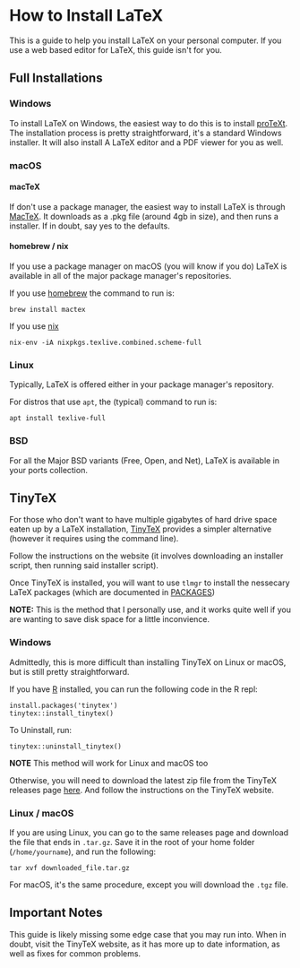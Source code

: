 # How to Install LaTeX

This is a guide to help you install LaTeX on your personal computer. If you
use a web based editor for LaTeX, this guide isn't for you.

## Full Installations

### Windows

To install LaTeX on Windows, the easiest way to do this is to install [proTeXt](https://tug.org/protext/).
The installation process is pretty straightforward, it's a standard Windows
installer. It will also install A LaTeX editor and a PDF viewer for you as well.

### macOS

#### macTeX

If don't use a package manager, the easiest way to install LaTeX is through [MacTeX](https://www.tug.org/mactex/).
It downloads as a .pkg file (around 4gb in size), and then runs a installer.
If in doubt, say yes to the defaults.

#### homebrew / nix

If you use a package manager on macOS (you will know if you do) LaTeX is
available in all of the major package manager's repositories.

If you use [homebrew](https://brew.sh/) the command to run is:

`brew install mactex`

If you use [nix](https://nixos.org/download.html)

`nix-env -iA nixpkgs.texlive.combined.scheme-full`

### Linux

Typically, LaTeX is offered either in your package manager's repository.

For distros that use `apt`, the (typical) command to run is:

`apt install texlive-full`

### BSD

For all the Major BSD variants (Free, Open, and Net), LaTeX is available in your
ports collection.

## TinyTeX

For those who don't want to have multiple gigabytes of hard drive space eaten up
by a LaTeX installation, [TinyTeX](https://yihui.org/tinytex/) provides a simpler alternative (however it requires using the command line).

Follow the instructions on the website (it involves downloading an installer script,
then running said installer script).

Once TinyTeX is installed, you will want to use `tlmgr` to install the nessecary LaTeX
packages (which are documented in [PACKAGES](./PACKAGES.md))

**NOTE:** This is the method that I personally use, and it works quite well if you are
wanting to save disk space for a little inconvience.

### Windows

Admittedly, this is more difficult than installing TinyTeX on Linux or macOS, but is still
pretty straightforward.

If you have [R](https://www.r-project.org/) installed, you can run the following code in the R repl:

```
install.packages('tinytex')
tinytex::install_tinytex()
```

To Uninstall, run:

```
tinytex::uninstall_tinytex()
```

**NOTE** This method will work for Linux and macOS too

Otherwise, you will need to download the latest zip file from the TinyTeX releases page [here](https://github.com/yihui/tinytex/releases).
And follow the instructions on the TinyTeX website.

### Linux / macOS

If you are using Linux, you can go to the same releases page and download the file that ends in `.tar.gz`.
Save it in the root of your home folder (`/home/yourname`), and run the following:

```
tar xvf downloaded_file.tar.gz
```

For macOS, it's the same procedure, except you will download the `.tgz` file.

## Important Notes

This guide is likely missing some edge case that you may run into. When in doubt, visit the TinyTeX website,
as it has more up to date information, as well as fixes for common problems.
